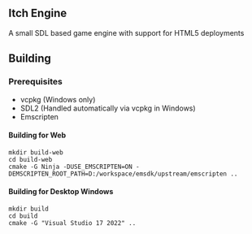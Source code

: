 ## Itch Engine

A small SDL based game engine with support for HTML5 deployments

## Building

### Prerequisites
- vcpkg (Windows only)
- SDL2 (Handled automatically via vcpkg in Windows)
- Emscripten

#### Building for Web  
``mkdir build-web``  
``cd build-web``  
``cmake -G Ninja -DUSE_EMSCRIPTEN=ON -DEMSCRIPTEN_ROOT_PATH=D:/workspace/emsdk/upstream/emscripten ..``

#### Building for Desktop Windows  
``mkdir build``  
``cd build``  
``cmake -G "Visual Studio 17 2022" ..``

